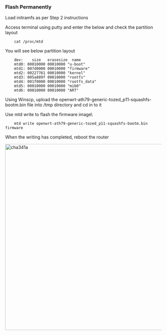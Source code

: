 ### Flash Permanently

Load initramfs as per Step 2 instructions

Access terminal using putty and enter the below and check the partition layout

        cat /proc/mtd

You will see below partition layout

        dev:    size   erasesize  name
        mtd0: 00010000 00010000 "u-boot"
        mtd1: 007d0000 00010000 "firmware"
        mtd2: 00227761 00010000 "kernel"
        mtd3: 005a889f 00010000 "rootfs"
        mtd4: 001f0000 00010000 "rootfs_data"
        mtd5: 00010000 00010000 "mib0"
        mtd6: 00010000 00010000 "ART"

Using Winscp, upload the openwrt-ath79-generic-tozed_p11-squashfs-bootm.bin file into /tmp directory and cd in to it

Use mtd write to flash the firmware image\

        mtd write openwrt-ath79-generic-tozed_p11-squashfs-bootm.bin firmware

When the writing has completed, reboot the router

<img src="https://res.cloudinary.com/dckmedia/image/upload/v1751116756/flashing_xs5ucz.jpg" alt="cha341a" width="600"/>
